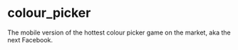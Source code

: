 # colour_picker

The mobile version of the hottest colour picker game on the market, aka the next Facebook.
